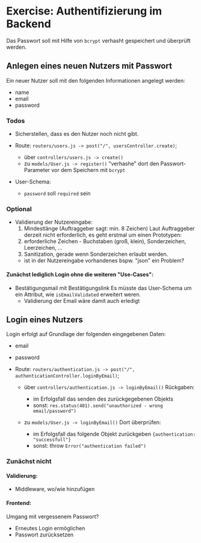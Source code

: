# Exercise: Authentifizierung im Backend

Das Passwort soll mit Hilfe von `bcrypt` verhasht gespeichert und überprüft werden.

## Anlegen eines neuen Nutzers mit Passwort

Ein neuer Nutzer soll mit den folgenden Informationen angelegt werden:
- name
- email
- password

### Todos
- Sicherstellen, dass es den Nutzer noch nicht gibt.

- Route: `routers/users.js -> post("/", usersController.create)`;
  - über `controllers/users.js -> create()`
  - zu `models/User.js -> register()`
    "verhashe" dort den Passwort-Parameter vor dem Speichern mit `bcrypt`

- User-Schema:
  - `password` soll `required` sein

### Optional
- Validierung der Nutzereingabe:
  1. Mindestlänge (Auftraggeber sagt: min. 8 Zeichen)
  Laut Auftraggeber derzeit nicht erforderlich, es geht erstmal um einen Prototypen:
  1. erforderliche Zeichen - Buchstaben (groß, klein), Sonderzeichen, Leerzeichen, ...
  2. Sanitization, gerade wenn Sonderzeichen erlaubt werden.
    - ist in der Nutzereingabe vorhandenes bspw. "json" ein Problem?

#### Zunächst lediglich Login ohne die weiteren "Use-Cases":
- Bestätigungsmail mit Bestätigungslink
  Es müsste das User-Schema um ein Attribut, wie `isEmailValidated` erweitert weren.
	- Validierung der Email wäre damit auch erledigt

## Login eines Nutzers

Login erfolgt auf Grundlage der folgenden eingegebenen Daten:
- email 
- password

- Route: `routers/authentication.js -> post("/", authenticationController.loginByEmail)`;
  - über `controllers/authentication.js -> loginByEmail()`
    Rückgaben:
	- im Erfolgsfall das senden des zurückgegebenen Objekts
	- sonst: `res.status(401).send("unauthorized - wrong email/password")`
	  
  - zu `models/User.js -> loginByEmail()`
	Dort überprüfen:
	- im Erfolgsfall das folgende Objekt zurückgeben `{authentication: "successfull"}`
	- sonst: throw `Error("authentication failed")`


### Zunächst nicht
#### Validierung:
- Middleware, wo/wie hinzufügen

#### Frontend:
Umgang mit vergessenem Passwort?
- Erneutes Login ermöglichen
- Passwort zurücksetzen

